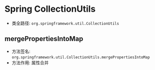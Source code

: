 # Spring CollectionUtils
- 类全路径: `org.springframework.util.CollectionUtils`





## mergePropertiesIntoMap
- 方法签名: `org.springframework.util.CollectionUtils.mergePropertiesIntoMap`
- 方法作用: 属性合并
